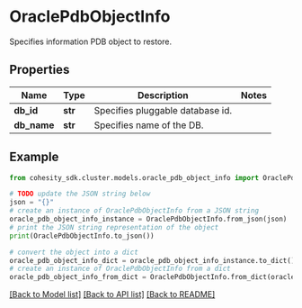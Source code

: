 # OraclePdbObjectInfo

Specifies information PDB object to restore.

## Properties

Name | Type | Description | Notes
------------ | ------------- | ------------- | -------------
**db_id** | **str** | Specifies pluggable database id. | 
**db_name** | **str** | Specifies name of the DB. | 

## Example

```python
from cohesity_sdk.cluster.models.oracle_pdb_object_info import OraclePdbObjectInfo

# TODO update the JSON string below
json = "{}"
# create an instance of OraclePdbObjectInfo from a JSON string
oracle_pdb_object_info_instance = OraclePdbObjectInfo.from_json(json)
# print the JSON string representation of the object
print(OraclePdbObjectInfo.to_json())

# convert the object into a dict
oracle_pdb_object_info_dict = oracle_pdb_object_info_instance.to_dict()
# create an instance of OraclePdbObjectInfo from a dict
oracle_pdb_object_info_from_dict = OraclePdbObjectInfo.from_dict(oracle_pdb_object_info_dict)
```
[[Back to Model list]](../README.md#documentation-for-models) [[Back to API list]](../README.md#documentation-for-api-endpoints) [[Back to README]](../README.md)



